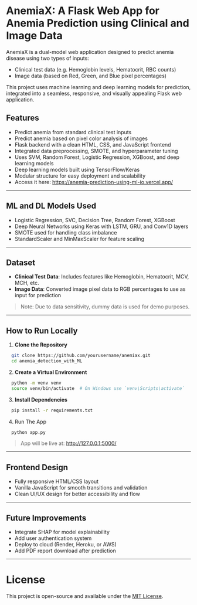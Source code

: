 # AnemiaX: A Flask Web App for Anemia Prediction using Clinical and Image Data

AnemiaX is a dual-model web application designed to predict anemia disease using two types of inputs:
- Clinical test data (e.g. Hemoglobin levels, Hematocrit, RBC counts)
- Image data (based on Red, Green, and Blue pixel percentages)

This project uses machine learning and deep learning models for prediction, integrated into a seamless, responsive, and visually appealing Flask web application.

##  Features

-  Predict anemia from standard clinical test inputs
-  Predict anemia based on pixel color analysis of images
-  Flask backend with a clean HTML, CSS, and JavaScript frontend
-  Integrated data preprocessing, SMOTE, and hyperparameter tuning
-  Uses SVM, Random Forest, Logistic Regression, XGBoost, and deep learning models
-  Deep learning models built using TensorFlow/Keras
-  Modular structure for easy deployment and scalability
-  Access it here: https://anemia-prediction-using-ml-io.vercel.app/

---

## ML and DL Models Used

- Logistic Regression, SVC, Decision Tree, Random Forest, XGBoost
- Deep Neural Networks using Keras with LSTM, GRU, and Conv1D layers
- SMOTE used for handling class imbalance
- StandardScaler and MinMaxScaler for feature scaling

---

## Dataset

- **Clinical Test Data**: Includes features like Hemoglobin, Hematocrit, MCV, MCH, etc.
- **Image Data**: Converted image pixel data to RGB percentages to use as input for prediction

> Note: Due to data sensitivity, dummy data is used for demo purposes.

---

## How to Run Locally

1. **Clone the Repository**

```bash
  git clone https://github.com/yourusername/anemiax.git
  cd anemia_detection_with_ML
```

2. **Create a Virtual Environment**

```bash
  python -m venv venv
  source venv/bin/activate  # On Windows use `venv\Scripts\activate`
```

3. **Install Dependencies**

```bash
  pip install -r requirements.txt
```

4. Run The App
```bash
  python app.py
```
> App will be live at: http://127.0.0.1:5000/
---

## Frontend Design

  - Fully responsive HTML/CSS layout
  - Vanilla JavaScript for smooth transitions and validation
  - Clean UI/UX design for better accessibility and flow
---

## Future Improvements

  - Integrate SHAP for model explainability
  - Add user authentication system
  - Deploy to cloud (Render, Heroku, or AWS)
  - Add PDF report download after prediction
---

#  License
This project is open-source and available under the [MIT License](LICENSE).

